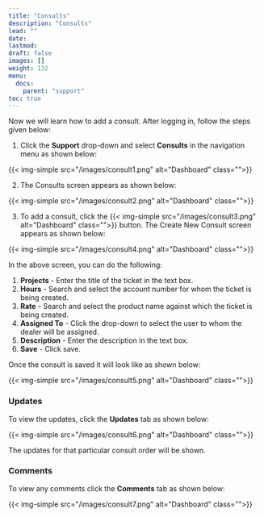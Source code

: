 ```yaml
---
title: "Consults"
description: "Consults"
lead: ""
date:
lastmod:
draft: false
images: []
weight: 132
menu:
  docs:
    parent: "support"
toc: true
---
```


Now we will learn how to add a consult. After logging in, follow the steps given below:

1.	Click the **Support** drop-down and select **Consults** in the navigation menu as shown below:

 {{< img-simple src="/images/consult1.png"  alt="Dashboard" class="">}}

2.	The Consults screen appears as shown below:

 {{< img-simple src="/images/consult2.png"  alt="Dashboard" class="">}}

3.	To add a consult, click the  {{< img-simple src="/images/consult3.png"  alt="Dashboard" class="">}} button. The Create New Consult screen appears as shown below:

{{< img-simple src="/images/consult4.png"  alt="Dashboard" class="">}}

In the above screen, you can do the following:
1. **Projects** - Enter the title of the ticket in the text box.
2. **Hours** - Search and select the account number for whom the ticket is being created.
3. **Rate** - Search and select the product name against which the ticket is being created.
4. **Assigned To** - Click the drop-down to select the user to whom the dealer will be assigned.
5. **Description** - Enter the description in the text box.
6. **Save** - Click save.

Once the consult is saved it will look like as shown below:

{{< img-simple src="/images/consult5.png"  alt="Dashboard" class="">}}

### Updates

To view the updates, click the **Updates** tab as shown below:

{{< img-simple src="/images/consult6.png"  alt="Dashboard" class="">}}

The updates for that particular consult order will be shown.

### Comments

To view any comments click the **Comments** tab as shown below:

{{< img-simple src="/images/consult7.png"  alt="Dashboard" class="">}}
